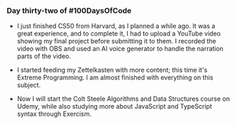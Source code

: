 ### Day thirty-two of #100DaysOfCode

- I just finished CS50 from Harvard, as I planned a while ago. It was a great experience, and to complete it, I had to upload a YouTube video showing my final project before submitting it to them. I recorded the video with OBS and used an AI voice generator to handle the narration parts of the video.

- I started feeding my Zettelkasten with more content; this time it's Extreme Programming. I am almost finished with everything on this subject.

- Now I will start the Colt Steele Algorithms and Data Structures course on Udemy, while also studying more about JavaScript and TypeScript syntax through Exercism.
